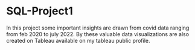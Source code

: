 # SQL-Project1
In this project some important insights are drawn from covid data ranging from feb 2020 to july 2022.
By these valuable data visualizations are also created on Tableau available on my tableau public profile.
